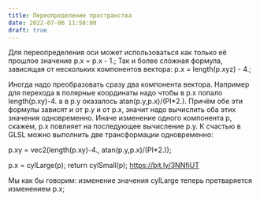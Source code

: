 ```yaml
---
title: Переопределение пространства
date: 2022-07-06 11:58:00
draft: true
---
```


<!-- Офигенная техника, прямо прусь. Чем больше с ней экспериментирую, тем больше прикольных ходов появляется.

Что общего между этими строчками?

p=p.zxy;
p=vec3(length(p.yx),atan(p.y,p.x)/6.28,p.z);
p=vec3(noise(p),noise(p+1.),noise(p+2.));

Правильно, они все сложные и выносят мозг. По

На самом деле мы вскрылы фундаментальный слой понимания СДФ и сейчас дойдём до просветления.

Потому что весь смысл СДФ заключается в простой штуке: vec3 → float. Это просто способ получения одномерного вектора из многомерного. Неважно, происходит это при постепенном уменьшении размерности или мы схлопываем все три размерности в одну в самом конце.

Допустим мы написали СДФ, который рисует цилиндр, идущий вдоль оси y -->




<!-- Трансформация пространства — замена компонентов вектора на произвольный СДФ. Допустим, у нас есть две функции, делающие цилиндры, первая cylSmall рисует тонкий цилиндр вдоль оси y length(p.xz)-.5, другая cylLarge — толстый цилиндр вдоль оси z: length(p.xy)-2.;

Переопределением пространства будет трансформация, которая использует один из этих сдф вместо одного из компонентов вектора: -->

Для переопределения оси может использоваться как только её прошлое значение p.x = p.x - 1.; Так и более сложная формула, зависящая от нескольких компонентов вектора: p.x = length(p.xyz) - 4.;

Иногда надо преобразовать сразу два компонента вектора. Например для перехода в полярные координаты надо чтобы в p.x попало length(p.xy)-4. а в p.y оказалось atan(p.y,p.x)/(PI*2.). Причём обе эти формулы зависят и от p.y и от p.x, значит надо вычислить оба этих значения одновременно. Иначе изменение одного компонента p, скажем, p.x повлияет на последующее вычисление p.y. К счастью в GLSL можно выполнить две трансформации одновременно:

p.xy = vec2(length(p.xy)-4., atan(p.y,p.x)/(PI*2.));

p.x = cylLarge(p);
return cylSmall(p);
https://bit.ly/3NNfiUT

Мы как бы говорим: изменение значения cylLarge теперь претваряется изменением p.x;

